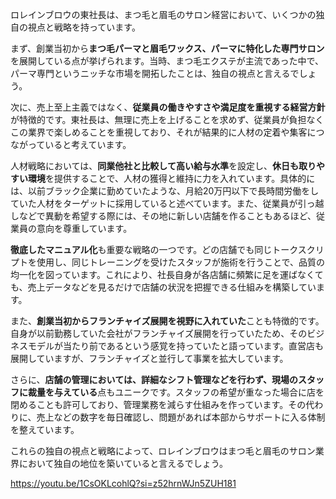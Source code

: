 ロレインブロウの東社長は、まつ毛と眉毛のサロン経営において、いくつかの独自の視点と戦略を持っています。

まず、創業当初から**まつ毛パーマと眉毛ワックス、パーマに特化した専門サロン**を展開している点が挙げられます。当時、まつ毛エクステが主流であった中で、パーマ専門というニッチな市場を開拓したことは、独自の視点と言えるでしょう。

次に、売上至上主義ではなく、**従業員の働きやすさや満足度を重視する経営方針**が特徴的です。東社長は、無理に売上を上げることを求めず、従業員が負担なくこの業界で楽しめることを重視しており、それが結果的に人材の定着や集客につながっていると考えています。

人材戦略においては、**同業他社と比較して高い給与水準**を設定し、**休日も取りやすい環境**を提供することで、人材の獲得と維持に力を入れています。具体的には、以前ブラック企業に勤めていたような、月給20万円以下で長時間労働をしていた人材をターゲットに採用していると述べています。また、従業員が引っ越しなどで異動を希望する際には、その地に新しい店舗を作ることもあるほど、従業員の意向を尊重しています。

**徹底したマニュアル化**も重要な戦略の一つです。どの店舗でも同じトークスクリプトを使用し、同じトレーニングを受けたスタッフが施術を行うことで、品質の均一化を図っています。これにより、社長自身が各店舗に頻繁に足を運ばなくても、売上データなどを見るだけで店舗の状況を把握できる仕組みを構築しています。

また、**創業当初からフランチャイズ展開を視野に入れていた**ことも特徴的です。自身が以前勤務していた会社がフランチャイズ展開を行っていたため、そのビジネスモデルが当たり前であるという感覚を持っていたと語っています。直営店も展開していますが、フランチャイズと並行して事業を拡大しています。

さらに、**店舗の管理においては、詳細なシフト管理などを行わず、現場のスタッフに裁量を与えている**点もユニークです。スタッフの希望が重なった場合に店を閉めることも許可しており、管理業務を減らす仕組みを作っています。その代わりに、売上などの数字を毎日確認し、問題があれば本部からサポートに入る体制を整えています。

これらの独自の視点と戦略によって、ロレインブロウはまつ毛と眉毛のサロン業界において独自の地位を築いていると言えるでしょう。

https://youtu.be/1CsOKLcohlQ?si=z52hrnWJn5ZUH181